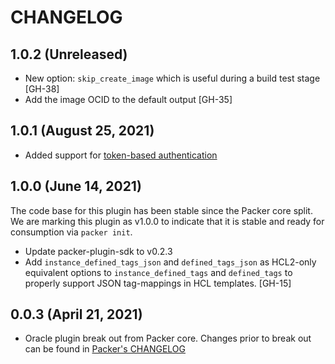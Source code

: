 # CHANGELOG

## 1.0.2 (Unreleased)

* New option: `skip_create_image` which is useful during a build test stage [GH-38]
* Add the image OCID to the default output [GH-35]

## 1.0.1 (August 25, 2021)

* Added support for [token-based authentication](https://docs.oracle.com/en-us/iaas/Content/API/SDKDocs/clitoken.htm)

## 1.0.0 (June 14, 2021)

The code base for this plugin has been stable since the Packer core split.
We are marking this plugin as v1.0.0 to indicate that it is stable and ready for consumption via `packer init`.

* Update packer-plugin-sdk to v0.2.3
* Add `instance_defined_tags_json` and `defined_tags_json` as HCL2-only equivalent options
  to `instance_defined_tags` and `defined_tags` to properly support JSON tag-mappings in HCL templates. [GH-15]


## 0.0.3 (April 21, 2021)

* Oracle plugin break out from Packer core. Changes prior to break out can be found in [Packer's CHANGELOG](https://github.com/hashicorp/packer/blob/master/CHANGELOG.md)

